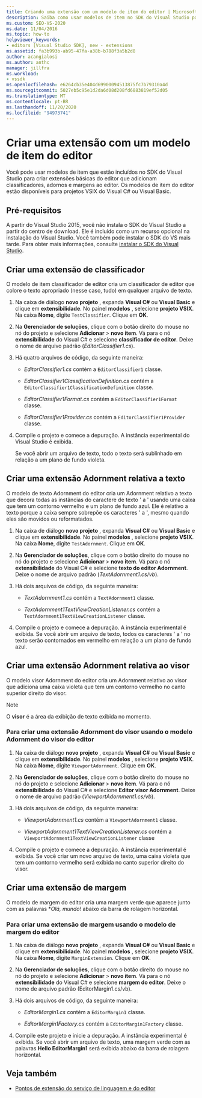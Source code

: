 ```yaml
---
title: Criando uma extensão com um modelo de item do editor | Microsoft Docs
description: Saiba como usar modelos de item no SDK do Visual Studio para criar extensões básicas de editor que adicionam classificadores, adornos e margens ao editor.
ms.custom: SEO-VS-2020
ms.date: 11/04/2016
ms.topic: how-to
helpviewer_keywords:
- editors [Visual Studio SDK], new - extensions
ms.assetid: fa3b993b-ab95-47fa-a38b-b788f3a5b2d8
author: acangialosi
ms.author: anthc
manager: jillfra
ms.workload:
- vssdk
ms.openlocfilehash: e6264cb35e404d69900094513875fc7b79310a4d
ms.sourcegitcommit: 5027eb5c95e1d2da6d08d208fd6883819ef52d05
ms.translationtype: MT
ms.contentlocale: pt-BR
ms.lasthandoff: 11/20/2020
ms.locfileid: "94973741"
---
```

# <a name="create-an-extension-with-an-editor-item-template"></a>Criar uma extensão com um modelo de item do editor
Você pode usar modelos de item que estão incluídos no SDK do Visual Studio para criar extensões básicas do editor que adicionam classificadores, adornos e margens ao editor. Os modelos de item do editor estão disponíveis para projetos VSIX do Visual C# ou Visual Basic.

## <a name="prerequisites"></a>Pré-requisitos
 A partir do Visual Studio 2015, você não instala o SDK do Visual Studio a partir do centro de download. Ele é incluído como um recurso opcional na instalação do Visual Studio. Você também pode instalar o SDK do VS mais tarde. Para obter mais informações, consulte [instalar o SDK do Visual Studio](../extensibility/installing-the-visual-studio-sdk.md).

## <a name="create-a-classifier-extension"></a>Criar uma extensão de classificador
 O modelo de item classificador de editor cria um classificador de editor que colore o texto apropriado (nesse caso, tudo) em qualquer arquivo de texto.

1. Na caixa de diálogo **novo projeto** , expanda **Visual C#** ou **Visual Basic** e clique em **extensibilidade**. No painel **modelos** , selecione **projeto VSIX**. Na caixa **Nome**, digite `TestClassifier`. Clique em **OK**.

2. Na **Gerenciador de soluções**, clique com o botão direito do mouse no nó do projeto e selecione **Adicionar**  >  **novo item**. Vá para o nó **extensibilidade** do Visual C# e selecione **classificador de editor**. Deixe o nome de arquivo padrão (*EditorClassifier1.cs*).

3. Há quatro arquivos de código, da seguinte maneira:

    - *EditorClassifier1.cs* contém a `EditorClassifier1` classe.

    - *EditorClassifier1ClassificationDefinition.cs* contém a `EditorClassifier1ClassificationDefinition` classe.

    - *EditorClassifier1Format.cs* contém a `EditorClassifier1Format`  classe.

    - *EditorClassifier1Provider.cs* contém a `EditorClassifier1Provider` classe.

4. Compile o projeto e comece a depuração. A instância experimental do Visual Studio é exibida.

     Se você abrir um arquivo de texto, todo o texto será sublinhado em relação a um plano de fundo violeta.

## <a name="create-a-text-relative-adornment-extension"></a>Criar uma extensão Adornment relativa a texto
 O modelo de texto Adornment do editor cria um Adornment relativo a texto que decora todas as instâncias do caractere de texto ' a ' usando uma caixa que tem um contorno vermelho e um plano de fundo azul. Ele é relativo a texto porque a caixa sempre sobrepõe os caracteres ' a ', mesmo quando eles são movidos ou reformatados.

1. Na caixa de diálogo **novo projeto** , expanda **Visual C#** ou **Visual Basic** e clique em **extensibilidade**. No painel **modelos** , selecione **projeto VSIX**. Na caixa **Nome**, digite `TestAdornment`. Clique em **OK**.

2. Na **Gerenciador de soluções**, clique com o botão direito do mouse no nó do projeto e selecione **Adicionar**  >  **novo item**. Vá para o nó **extensibilidade** do Visual C# e selecione **texto do editor Adornment**. Deixe o nome de arquivo padrão (*TextAdornment1.cs/vb*).

3. Há dois arquivos de código, da seguinte maneira:

    - *TextAdornment1.cs* contém a `TextAdornment1` classe.

    - *TextAdornment1TextViewCreationListener.cs* contém a `TextAdornment1TextViewCreationListener` classe.

4. Compile o projeto e comece a depuração. A instância experimental é exibida. Se você abrir um arquivo de texto, todos os caracteres ' a ' no texto serão contornados em vermelho em relação a um plano de fundo azul.

## <a name="create-a-viewport-relative-adornment-extension"></a>Criar uma extensão Adornment relativa ao visor
 O modelo visor Adornment do editor cria um Adornment relativo ao visor que adiciona uma caixa violeta que tem um contorno vermelho no canto superior direito do visor.

> [!NOTE]
> O **visor** é a área da exibição de texto exibida no momento.

### <a name="to-create-a-viewport-adornment-extension-by-using-the-editor-viewport-adornment-template"></a>Para criar uma extensão Adornment do visor usando o modelo Adornment do visor do editor

1. Na caixa de diálogo **novo projeto** , expanda **Visual C#** ou **Visual Basic** e clique em **extensibilidade**. No painel **modelos** , selecione **projeto VSIX**. Na caixa **Nome**, digite `ViewportAdornment`. Clique em **OK**.

2. Na **Gerenciador de soluções**, clique com o botão direito do mouse no nó do projeto e selecione **Adicionar**  >  **novo item**. Vá para o nó **extensibilidade** do Visual C# e selecione **Editor visor Adornment**. Deixe o nome de arquivo padrão (*ViewportAdornment1.cs/vb*).

3. Há dois arquivos de código, da seguinte maneira:

    - *ViewportAdornment1.cs* contém a `ViewportAdornment1` classe.

    - *ViewportAdornment1TextViewCreationListener.cs* contém a `ViewportAdornment1TextViewCreationListener` classe

4. Compile o projeto e comece a depuração. A instância experimental é exibida. Se você criar um novo arquivo de texto, uma caixa violeta que tem um contorno vermelho será exibida no canto superior direito do visor.

## <a name="create-a-margin-extension"></a>Criar uma extensão de margem
 O modelo de margem do editor cria uma margem verde que aparece junto com as palavras **Olá, mundo!* abaixo da barra de rolagem horizontal.

### <a name="to-create-a-margin-extension-by-using-the-editor-margin-template"></a>Para criar uma extensão de margem usando o modelo de margem do editor

1. Na caixa de diálogo **novo projeto** , expanda **Visual C#** ou **Visual Basic** e clique em **extensibilidade**. No painel **modelos** , selecione **projeto VSIX**. Na caixa **Nome**, digite `MarginExtension`. Clique em **OK**.

2. Na **Gerenciador de soluções**, clique com o botão direito do mouse no nó do projeto e selecione **Adicionar**  >  **novo item**. Vá para o nó **extensibilidade** do Visual C# e selecione **margem do editor**. Deixe o nome de arquivo padrão (EditorMargin1.cs/vb).

3. Há dois arquivos de código, da seguinte maneira:

    - *EditorMargin1.cs* contém a `EditorMargin1` classe.

    - *EditorMargin1Factory.cs* contém a `EditorMargin1Factory` classe.

4. Compile este projeto e inicie a depuração. A instância experimental é exibida. Se você abrir um arquivo de texto, uma margem verde com as palavras **Hello EditorMargin1** será exibida abaixo da barra de rolagem horizontal.

## <a name="see-also"></a>Veja também
- [Pontos de extensão do serviço de linguagem e do editor](../extensibility/language-service-and-editor-extension-points.md)
